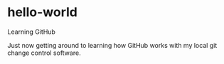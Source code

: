 # hello-world
Learning GitHub

Just now getting around to learning how GitHub works with my local git change control software.
